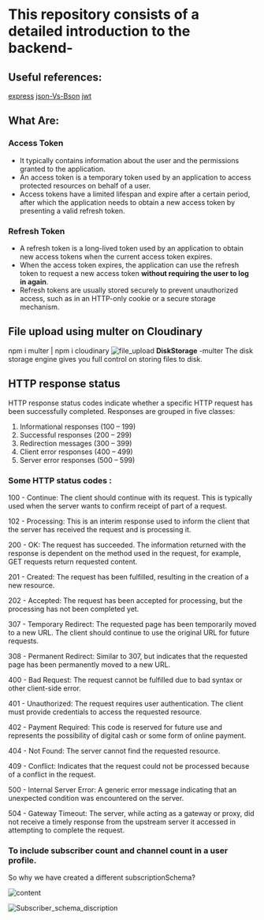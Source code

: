 # This repository consists of a detailed introduction to the backend- 
## Useful references: 
[express](https://expressjs.com/en/5x/api.html)
[json-Vs-Bson](https://www.mongodb.com/json-and-bson)
[jwt](https://github.com/auth0/node-jsonwebtoken#readme)

## What Are:
### Access Token 
* It typically contains information about the user and the permissions granted to the application.
* An access token is a temporary token used by an application to access protected resources on behalf of a user.
* Access tokens have a limited lifespan and expire after a certain period, after which the application needs to obtain a new access token by presenting a valid refresh token.
### Refresh Token 
* A refresh token is a long-lived token used by an application to obtain new access tokens when the current access token expires.
* When the access token expires, the application can use the refresh token to request a new access token **without requiring the user to log in again**.
* Refresh tokens are usually stored securely to prevent unauthorized access, such as in an HTTP-only cookie or a secure storage mechanism.

## File upload using multer on Cloudinary
npm i multer | npm i cloudinary 
![file_upload](https://github.com/arpitjaiswal12/detailed-backend/assets/97618151/dbbe027a-5341-486a-913f-914b0dd10761)
**DiskStorage** -multer
The disk storage engine gives you full control on storing files to disk.

## HTTP response status
HTTP response status codes indicate whether a specific HTTP request has been successfully completed. Responses are grouped in five classes:

1. Informational responses (100 – 199)
2. Successful responses (200 – 299)
3. Redirection messages (300 – 399)
4. Client error responses (400 – 499)
5. Server error responses (500 – 599)

### Some HTTP status codes :
100 - Continue: The client should continue with its request. This is typically used when the server wants to confirm receipt of part of a request.

102 - Processing: This is an interim response used to inform the client that the server has received the request and is processing it.

200 - OK: The request has succeeded. The information returned with the response is dependent on the method used in the request, for example, GET requests return requested content.

201 - Created: The request has been fulfilled, resulting in the creation of a new resource.

202 - Accepted: The request has been accepted for processing, but the processing has not been completed yet.

307 - Temporary Redirect: The requested page has been temporarily moved to a new URL. The client should continue to use the original URL for future requests.

308 - Permanent Redirect: Similar to 307, but indicates that the requested page has been permanently moved to a new URL.

400 - Bad Request: The request cannot be fulfilled due to bad syntax or other client-side error.

401 - Unauthorized: The request requires user authentication. The client must provide credentials to access the requested resource.

402 - Payment Required: This code is reserved for future use and represents the possibility of digital cash or some form of online payment.

404 - Not Found: The server cannot find the requested resource.

409 - Conflict: Indicates that the request could not be processed because of a conflict in the request.

500 - Internal Server Error: A generic error message indicating that an unexpected condition was encountered on the server.

504 - Gateway Timeout: The server, while acting as a gateway or proxy, did not receive a timely response from the upstream server it accessed in attempting to complete the request.

### To include subscriber count and channel count in a user profile.
So why we have created a different subscriptionSchema?

![content](https://github.com/arpitjaiswal12/detailed-backend/assets/97618151/4cb3d909-72c4-42c7-8561-29f1cfbce4ba)

![Subscriber_schema_discription ](https://github.com/arpitjaiswal12/detailed-backend/assets/97618151/5b5cbaef-2c98-4a75-9efb-12b0292a5251)



